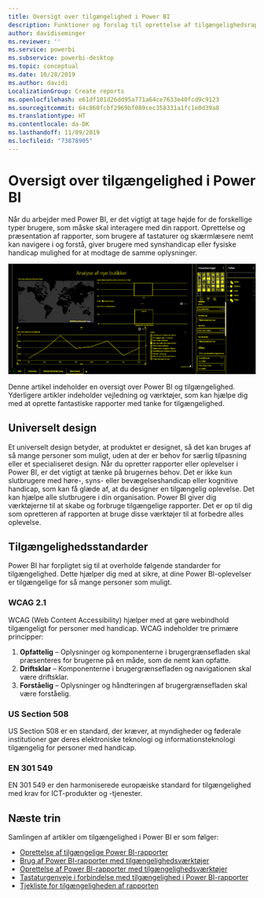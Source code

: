 ```yaml
---
title: Oversigt over tilgængelighed i Power BI
description: Funktioner og forslag til oprettelse af tilgængelighedsrapporter i Power BI Desktop
author: davidiseminger
ms.reviewer: ''
ms.service: powerbi
ms.subservice: powerbi-desktop
ms.topic: conceptual
ms.date: 10/28/2019
ms.author: davidi
LocalizationGroup: Create reports
ms.openlocfilehash: e61df101d26dd95a771a64ce7633e40fcd9c9123
ms.sourcegitcommit: 64c860fcbf2969bf089cec358331a1fc1e0d39a8
ms.translationtype: HT
ms.contentlocale: da-DK
ms.lasthandoff: 11/09/2019
ms.locfileid: "73878905"
---
```

# <a name="overview-of-accessibility-in-power-bi"></a>Oversigt over tilgængelighed i Power BI
Når du arbejder med Power BI, er det vigtigt at tage højde for de forskellige typer brugere, som måske skal interagere med din rapport. Oprettelse og præsentation af rapporter, som brugere af tastaturer og skærmlæsere nemt kan navigere i og forstå, giver brugere med synshandicap eller fysiske handicap mulighed for at modtage de samme oplysninger.

![Indstillinger for stor kontrast](media/desktop-accessibility/accessibility-05b.png)

Denne artikel indeholder en oversigt over Power BI og tilgængelighed. Yderligere artikler indeholder vejledning og værktøjer, som kan hjælpe dig med at oprette fantastiske rapporter med tanke for tilgængelighed.

## <a name="universal-design"></a>Universelt design

Et universelt design betyder, at produktet er designet, så det kan bruges af så mange personer som muligt, uden at der er behov for særlig tilpasning eller et specialiseret design. Når du opretter rapporter eller oplevelser i Power BI, er det vigtigt at tænke på brugernes behov. Det er ikke kun slutbrugere med høre-, syns- eller bevægelseshandicap eller kognitive handicap, som kan få glæde af, at du designer en tilgængelig oplevelse. Det kan hjælpe alle slutbrugere i din organisation. Power BI giver dig værktøjerne til at skabe og forbruge tilgængelige rapporter. Det er op til dig som opretteren af rapporten at bruge disse værktøjer til at forbedre alles oplevelse.

## <a name="accessibility-standards"></a>Tilgængelighedsstandarder

Power BI har forpligtet sig til at overholde følgende standarder for tilgængelighed.  Dette hjælper dig med at sikre, at dine Power BI-oplevelser er tilgængelige for så mange personer som muligt.

### <a name="wcag-21"></a>WCAG 2.1
WCAG (Web Content Accessibility) hjælper med at gøre webindhold tilgængeligt for personer med handicap. WCAG indeholder tre primære principper:

1. **Opfattelig** – Oplysninger og komponenterne i brugergrænsefladen skal præsenteres for brugerne på en måde, som de nemt kan opfatte.
2. **Driftsklar** – Komponenterne i brugergrænsefladen og navigationen skal være driftsklar.
3. **Forståelig** – Oplysninger og håndteringen af brugergrænsefladen skal være forståelig.

### <a name="us-section-508"></a>US Section 508

US Section 508 er en standard, der kræver, at myndigheder og føderale institutioner gør deres elektroniske teknologi og informationsteknologi tilgængelig for personer med handicap.

### <a name="en-301-549"></a>EN 301 549
EN 301 549 er den harmoniserede europæiske standard for tilgængelighed med krav for ICT-produkter og -tjenester.  



## <a name="next-steps"></a>Næste trin

Samlingen af artikler om tilgængelighed i Power BI er som følger:

* [Oprettelse af tilgængelige Power BI-rapporter](desktop-accessibility-creating-reports.md) 
* [Brug af Power BI-rapporter med tilgængelighedsværktøjer](desktop-accessibility-consuming-tools.md)
* [Oprettelse af Power BI-rapporter med tilgængelighedsværktøjer](desktop-accessibility-creating-tools.md)
* [Tastaturgenveje i forbindelse med tilgængelighed i Power BI-rapporter](desktop-accessibility-keyboard-shortcuts.md)
* [Tjekliste for tilgængeligheden af rapporten](desktop-accessibility-creating-reports.md#report-accessibility-checklist)


